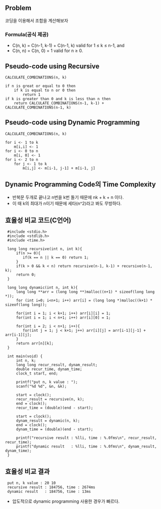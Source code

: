
## Problem

코딩을 이용해서 조합을 계산해보자

### Formula(공식 제공)

* C(n, k) = C(n-1, k-1) + C(n-1, k) valid for 1 ≤ k ≤ n-1,  and
* C(n, n) = C(n, 0) = 1 valid for n ≥ 0.

## Pseudo-code using Recursive 

    CALCULATE_COMBINATIONS(n, k)

    if n is great or equal to 0 then
        if k is equal to n or 0 then 
            return 1
    if k is greater than 0 and k is less than n then
        return CALCULATE_COMBINATIONS(n-1, k-1) + CALCULATE_COMBINATIONS(n-1, k)

## Pseudo-code using Dynamic Programming

    CALCULATE_COMBINATIONS(n, k)

    for i <- 1 to k
        m[i,i] <- 1
    for i <- 0 to n
        m[i, 0] <- 1
    for i <- 2 to n
        for j <- 1 to k
            m[i,j] <- m[i-1, j-1] + m[i-1, j]

## Dynamic Programming Code의 Time Complexity

 - 반복문 두개로 끝나고 n번을 k번 돌기 때문에 nk + k + n 이다.
 - 이 때 k의 최대가 n이기 때문에 세타(n^2)라고 봐도 무방하다.
 
## 효율성 비교 코드(C언어)
 
     #include <stdio.h>
     #include <stdlib.h>
     #include <time.h>
     
     long long recursive(int n, int k){
         if(n >= 0){
            if(k == n || k == 0) return 1;
         }
         if(k > 0 && k < n) return recursive(n-1, k-1) + recursive(n-1, k);
         return 0;
     } 
     
     long long dynamic(int n, int k){
         long long **arr = (long long **)malloc((n+1) * sizeof(long long *)); 
         for (int i=0; i<n+1; i++) arr[i] = (long long *)malloc((k+1) * sizeof(long long)); 
         
         for(int i = 1; i < k+1; i++) arr[i][i] = 1;
         for(int i = 1; i < n+1; i++) arr[i][0] = 1;
         
         for(int i = 2; i < n+1; i++){
            for(int j = 1; j < k+1; j++) arr[i][j] = arr[i-1][j-1] + arr[i-1][j];
         }
         return arr[n][k];
     }
     
     int main(void) {
         int n, k;
         long long recur_result, dynam_result;
         double recur_time, dynam_time;
         clock_t start, end;
         
         printf("put n, k value : ");
         scanf("%d %d", &n, &k);
         
         start = clock(); 
         recur_result = recursive(n, k);
         end = clock();
         recur_time = (double)(end - start);
         
         start = clock(); 
         dynam_result = dynamic(n, k);
         end = clock();
         dynam_time = (double)(end - start);
         
         printf("recursive result : %lli, time : %.0fms\n", recur_result, recur_time);
         printf("dynamic result   : %lli, time : %.0fms\n", dynam_result, dynam_time);
     }
 
 
 ## 효율성 비교 결과
 
     put n, k value : 20 10
     recursive result : 184756, time : 2674ms
     dynamic result   : 184756, time : 13ms
     
- 압도적으로 dynamic programming 사용한 경우가 빠르다.
